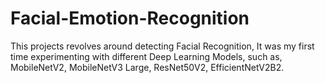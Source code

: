 # Facial-Emotion-Recognition

This projects revolves around detecting Facial Recognition, It was my first time experimenting with different Deep Learning Models, such as, MobileNetV2, MobileNetV3 Large, ResNet50V2, EfficientNetV2B2.
